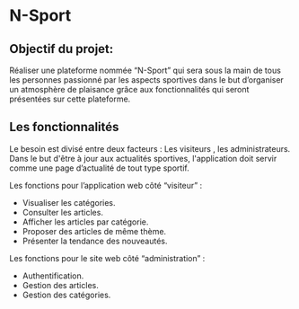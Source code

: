 # N-Sport

## Objectif du projet:
Réaliser une plateforme nommée “N-Sport” qui sera sous la main de tous les personnes passionné par les aspects sportives dans le but d’organiser un atmosphère de plaisance grâce aux fonctionnalités qui seront présentées sur cette plateforme.

## Les fonctionnalités 
Le besoin est divisé entre deux facteurs : Les visiteurs , les administrateurs. Dans le but d'être à jour aux actualités sportives, l'application doit servir comme une page d’actualité de tout type sportif.

  Les fonctions pour l’application web côté “visiteur” : 
  * Visualiser les catégories.
  * Consulter les articles.
  * Afficher les articles par catégorie.
  * Proposer des articles de même thème.
  * Présenter la tendance des nouveautés.  
        
  Les fonctions pour le site web côté “administration” : 
   * Authentification.
   * Gestion des articles. 
   * Gestion des catégories.
        
